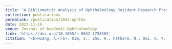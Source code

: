 ```yaml
---
title: "A Bibliometric Analysis of Ophthalmology Resident Research Productivity in the United States."
collection: publications
permalink: /publication/2022-ophtho
date: 2022-11-19
venue: Journal of Academic Ophthalmology
link: 'https://doi.org/10.1055/s-0042-1758565'
citation: '<b>Huang, A.</b>, Kim, S., Zhu, H., Pathare, N., Ooi, X. Y., Kirby, R. P., Yoon, S. P., Al-Mohtaseb, Z. (2022). A Bibliometric Analysis of Ophthalmology Resident Research Productivity in the United States. <i>Journal of Academic Ophthalmology.</i> 14(02): e263-e270. https://doi.org/10.1055/s-0042-1758565' 
---
```


